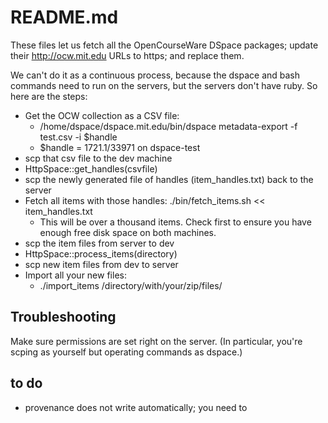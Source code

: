 # README.md

These files let us fetch all the OpenCourseWare DSpace packages; update their
http://ocw.mit.edu URLs to https; and replace them.

We can't do it as a continuous process, because the dspace and bash commands
need to run on the servers, but the servers don't have ruby. So here are the
steps:

* Get the OCW collection as a CSV file:
  * /home/dspace/dspace.mit.edu/bin/dspace metadata-export -f test.csv -i $handle
  * $handle = 1721.1/33971 on dspace-test
* scp that csv file to the dev machine
* HttpSpace::get_handles(csvfile)
* scp the newly generated file of handles (item_handles.txt) back to the server
* Fetch all items with those handles: ./bin/fetch_items.sh << item_handles.txt
  * This will be over a thousand items. Check first to ensure you have enough free disk space on both machines.
* scp the item files from server to dev
* HttpSpace::process_items(directory)
* scp new item files from dev to server
* Import all your new files:
  * ./import_items /directory/with/your/zip/files/

## Troubleshooting

Make sure permissions are set right on the server. (In particular, you're scping as yourself but operating commands as dspace.)

## to do
- provenance does not write automatically; you need to
